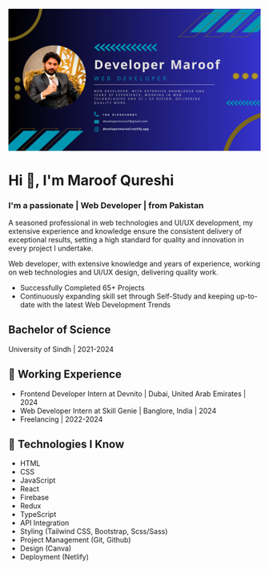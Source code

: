 ![Devloper Maroof](./developer.png)

# Hi 👋, I'm Maroof Qureshi

### I'm a passionate | Web Developer | from Pakistan

A seasoned professional in web technologies and UI/UX development, my extensive experience and knowledge ensure the consistent delivery of exceptional results, setting a high standard for quality and innovation in every project I undertake.

Web developer, with extensive knowledge and years of experience, working on web technologies and UI/UX design, delivering quality work.

- Successfully Completed 65+ Projects
- Continuously expanding skill set through Self-Study and keeping up-to-date with the latest Web Development Trends

## Bachelor of Science

University of Sindh | 2021-2024

## 💼 Working Experience

- Frontend Developer Intern at Devnito | Dubai, United Arab Emirates | 2024
- Web Developer Intern at Skill Genie | Banglore, India | 2024
- Freelancing | 2022-2024

## 🤖 Technologies I Know

- HTML
- CSS
- JavaScript
- React
- Firebase
- Redux
- TypeScript
- API Integration
- Styling (Tailwind CSS, Bootstrap, Scss/Sass)
- Project Management (Git, Github)
- Design (Canva)
- Deployment (Netlify)
